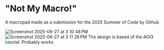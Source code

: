 # "Not My Macro!"
A macropad made as a submission for the 2025 Summer of Code by Github

![Screenshot 2025-06-27 at 3 10 48 PM](https://github.com/user-attachments/assets/563530f6-1673-4648-94d3-f304002b0efb)
![Screenshot 2025-06-27 at 3 11 26 PM](https://github.com/user-attachments/assets/33e1658c-5cd4-4ae0-9914-e20aa1212a2c)
The design is based of the AOI3 tutorial. Probably works
